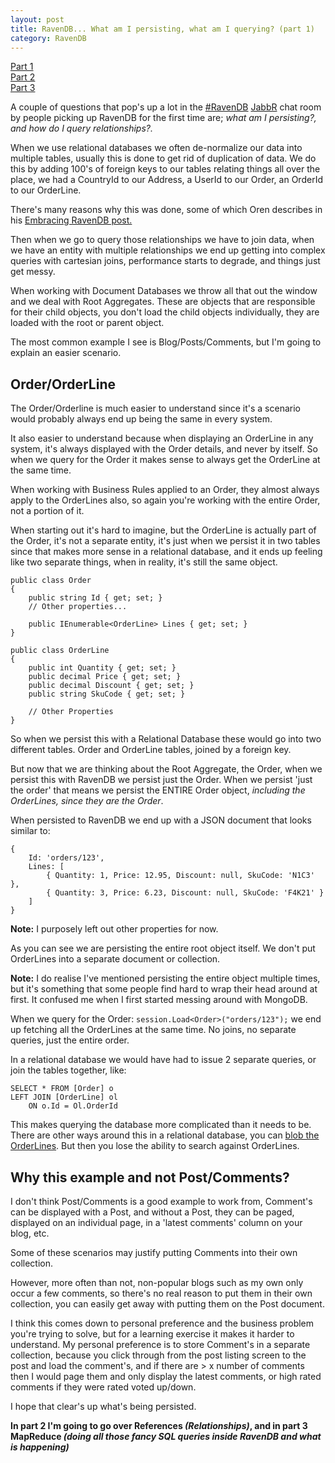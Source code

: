 ```yaml
---
layout: post
title: RavenDB... What am I persisting, what am I querying? (part 1)
category: RavenDB
---
```


[Part 1](/2012/07/ravendb-what-am-i-persisting-what-am-i-querying/)  
[Part 2](/2012/07/ravendb-what-am-i-persisting-what-am-i-querying-part-2/)  
[Part 3](/2012/07/ravendb-what-am-i-persisting-what-am-i-querying-part-3/)  

A couple of questions that pop's up a lot in the [#RavenDB](https://jabbr.net/#/rooms/RavenDB) [JabbR](https://jabbr.net/) chat room by people picking up RavenDB for the first time are; *what am I persisting?, and how do I query relationships?.*

When we use relational databases we often de-normalize our data into multiple tables, usually this is done to get rid of duplication of data. We do this by adding 100's of foreign keys to our tables relating things all over the place, we had a CountryId to our Address, a UserId to our Order, an OrderId to our OrderLine.

There's many reasons why this was done, some of which Oren describes in his [Embracing RavenDB post.](http://ayende.com/blog/153026/embracing-ravendb)

Then when we go to query those relationships we have to join data, when we have an entity with multiple relationships we end up getting into complex queries with cartesian joins, performance starts to degrade, and things just get messy.

When working with Document Databases we throw all that out the window and we deal with Root Aggregates. These are objects that are responsible for their child objects, you don't load the child objects individually, they are loaded with the root or parent object.

<!--excerpt-->

The most common example I see is Blog/Posts/Comments, but I'm going to explain an easier scenario.

## Order/OrderLine ##

The Order/Orderline is much easier to understand since it's a scenario would probably always end up being the same in every system.

It also easier to understand because when displaying an OrderLine in any system, it's always displayed with the Order details, and never by itself. So when we query for the Order it makes sense to always get the OrderLine at the same time.

When working with Business Rules applied to an Order, they almost always apply to the OrderLines also, so again you're working with the entire Order, not a portion of it.

When starting out it's hard to imagine, but the OrderLine is actually part of the Order, it's not a separate entity, it's just when we persist it in two tables since that makes more sense in a relational database, and it ends up feeling like two separate things, when in reality, it's still the same object.

    public class Order
    {
        public string Id { get; set; }
        // Other properties...

        public IEnumerable<OrderLine> Lines { get; set; }
    }

    public class OrderLine
    {
        public int Quantity { get; set; }
        public decimal Price { get; set; }
        public decimal Discount { get; set; }
        public string SkuCode { get; set; }

        // Other Properties
    }

So when we persist this with a Relational Database these would go into two different tables. Order and OrderLine tables, joined by a foreign key.

But now that we are thinking about the Root Aggregate, the Order, when we persist this with RavenDB we persist just the Order. When we persist 'just the order' that means we persist the ENTIRE Order object, *including the OrderLines, since they are the Order*.

When persisted to RavenDB we end up with a JSON document that looks similar to:

    {
        Id: 'orders/123',
        Lines: [
            { Quantity: 1, Price: 12.95, Discount: null, SkuCode: 'N1C3' },
            { Quantity: 3, Price: 6.23, Discount: null, SkuCode: 'F4K21' }
        ]
    }

<span class="note">**Note:** I purposely left out other properties for now.</span>

As you can see we are persisting the entire root object itself. We don't put OrderLines into a separate document or collection.

<span class="note">**Note:** I do realise I've mentioned persisting the entire object multiple times, but it's something that some people find hard to wrap their head around at first. It confused me when I first started messing around with MongoDB.</span>

When we query for the Order: `session.Load<Order>("orders/123");` we end up fetching all the OrderLines at the same time. No joins, no separate queries, just the entire order.

In a relational database we would have had to issue 2 separate queries, or join the tables together, like:

    SELECT * FROM [Order] o
    LEFT JOIN [OrderLine] ol
        ON o.Id = Ol.OrderId

This makes querying the database more complicated than it needs to be. There are other ways around this in a relational database, you can [blob the OrderLines](/2012/03/ormlite-blobbing-done-with-nhibernate-and-serialized-json/). But then you lose the ability to search against OrderLines.

## Why this example and not Post/Comments? ##

I don't think Post/Comments is a good example to work from, Comment's can be displayed with a Post, and without a Post, they can be paged, displayed on an individual page, in a 'latest comments' column on your blog, etc.

Some of these scenarios may justify putting Comments into their own collection.

However, more often than not, non-popular blogs such as my own only occur a few comments, so there's no real reason to put them in their own collection, you can easily get away with putting them on the Post document.

I think this comes down to personal preference and the business problem you're trying to solve, but for a learning exercise it makes it harder to understand. My personal preference is to store Comment's in a separate collection, because you click through from the post listing screen to the post and load the comment's, and if there are > x number of comments then I would page them and only display the latest comments, or high rated comments if they were rated voted up/down.

I hope that clear's up what's being persisted.

**In part 2 I'm going to go over References *(Relationships)*, and in part 3 MapReduce *(doing all those fancy SQL queries inside RavenDB and what is happening)***

